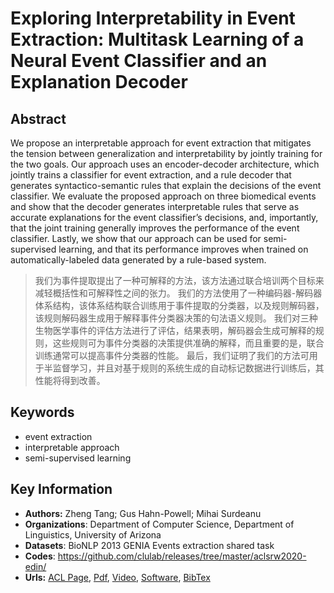 # Exploring Interpretability in Event Extraction: Multitask Learning of a Neural Event Classifier and an Explanation Decoder
## Abstract
We propose an interpretable approach for event extraction that mitigates the tension between generalization and interpretability by jointly training for the two goals. Our approach uses an encoder-decoder architecture, which jointly trains a classifier for event extraction, and a rule decoder that generates syntactico-semantic rules that explain the decisions of the event classifier. We evaluate the proposed approach on three biomedical events and show that the decoder generates interpretable rules that serve as accurate explanations for the event classifier’s decisions, and, importantly, that the joint training generally improves the performance of the event classifier. Lastly, we show that our approach can be used for semi-supervised learning, and that its performance improves when trained on automatically-labeled data generated by a rule-based system.
> 我们为事件提取提出了一种可解释的方法，该方法通过联合培训两个目标来减轻概括性和可解释性之间的张力。 我们的方法使用了一种编码器-解码器体系结构，该体系结构联合训练用于事件提取的分类器，以及规则解码器，该规则解码器生成用于解释事件分类器决策的句法语义规则。 我们对三种生物医学事件的评估方法进行了评估，结果表明，解码器会生成可解释的规则，这些规则可为事件分类器的决策提供准确的解释，而且重要的是，联合训练通常可以提高事件分类器的性能。 最后，我们证明了我们的方法可用于半监督学习，并且对基于规则的系统生成的自动标记数据进行训练后，其性能将得到改善。
## Keywords
- event extraction
- interpretable approach
- semi-supervised learning
## Key Information
- **Authors:** Zheng Tang; Gus Hahn-Powell; Mihai Surdeanu
- **Organizations**: Department of Computer Science, Department of Linguistics, University of Arizona
- **Datasets**: BioNLP 2013 GENIA Events extraction shared task 
- **Codes**: <https://github.com/clulab/releases/tree/master/aclsrw2020-edin/>
- **Urls:** [ACL Page](https://www.aclweb.org/anthology/2020.acl-srw.23/), [Pdf](https://github.com/Clearailhc/KG-NLP-Papers/blob/main/ACL/2020/EE/pdf/2020.acl-srw.23.pdf), [Video](http://slideslive.com/38928646), [Software](https://www.aclweb.org/anthology/attachments/2020.acl-srw.23.Software.zip), [BibTex](https://www.aclweb.org/anthology/2020.acl-srw.23.bib)
